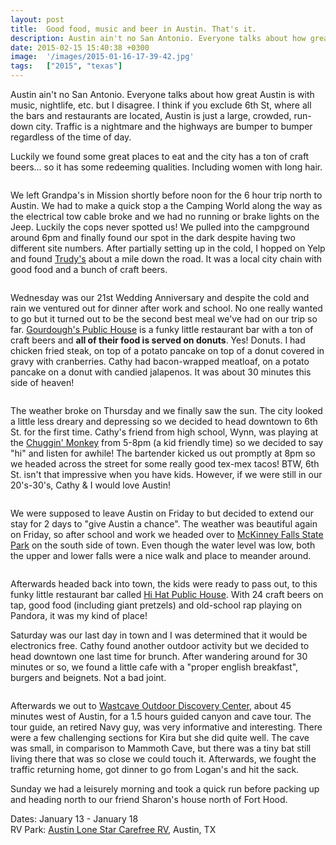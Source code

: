 ```yaml
---
layout: post
title:  Good food, music and beer in Austin. That's it.
description: Austin ain't no San Antonio. Everyone talks about how great Austin is with...
date: 2015-02-15 15:40:38 +0300
image:  '/images/2015-01-16-17-39-42.jpg'
tags:   ["2015", "texas"]
---
```

<p>Austin ain't no San Antonio. Everyone talks about how great Austin is with music, nightlife, etc. but I disagree. I think if you exclude 6th St, where all the bars and restaurants are located, Austin is just a large, crowded, run-down city. Traffic is a nightmare and the highways are bumper to bumper regardless of the time of day.</p>
<p>Luckily we found some great places to eat and the city has a ton of craft beers... so it has some redeeming qualities. Including women with long hair.</p>
<p><img src="__GHOST_URL__/content/images/2015/01/2015-01-15-17-29-07.jpg" alt="" ></p>
<p>We left Grandpa's in Mission shortly before noon for the 6 hour trip north to Austin. We had to make a quick stop a the Camping World along the way as the electrical tow cable broke and we had no running or brake lights on the Jeep. Luckily the cops never spotted us! We pulled into the campground around 6pm and finally found our spot in the dark despite having two different site numbers. After partially setting up in the cold, I hopped on Yelp and found <a href="http://www.trudys.com/trudys-south.php">Trudy's</a> about a mile down the road. It was a local city chain  with good food and a bunch of craft beers.</p>
<p><img src="__GHOST_URL__/content/images/2015/01/2015-01-14-18-50-07.jpg" alt="" ></p>
<p>Wednesday was our 21st Wedding Anniversary and despite the cold and rain we ventured out for dinner after work and school. No one really wanted to go but it turned out to be the second best meal we've had on our trip so far. <a href="http://gourdoughs.com/">Gourdough's Public House</a> is a funky little restaurant bar with a ton of craft beers and <strong>all of their food is served on donuts</strong>. Yes! Donuts.  I had chicken fried steak, on top of a potato pancake on top of a donut covered in gravy with cranberries. Cathy had bacon-wrapped meatloaf, on a potato pancake on a donut with candied jalapenos. It was about 30 minutes this side of heaven!</p>
<p><img src="__GHOST_URL__/content/images/2015/01/2015-01-15-20-00-24.jpg" alt="" ></p>
<p>The weather broke on Thursday and we finally saw the sun. The city looked a little less dreary and depressing so we decided to head downtown to 6th St. for the first time. Cathy's friend from high school, Wynn, was playing at the <a href="http://www.thechugginmonkey.com/1.0/homepage/">Chuggin' Monkey</a> from 5-8pm (a kid friendly time) so we decided to say &quot;hi&quot; and listen for awhile! The bartender kicked us out promptly at 8pm so we headed across the street for some really good tex-mex tacos! BTW, 6th St. isn't that impressive when you have kids. However, if we were still in our 20's-30's, Cathy &amp; I  would love Austin!</p>
<p><img src="__GHOST_URL__/content/images/2015/01/2015-01-16-17-45-20.jpg" alt="" ></p>
<p>We were supposed to leave Austin on Friday to but decided to extend our stay for 2 days to &quot;give Austin a chance&quot;. The weather was beautiful again on Friday, so after school and work we headed over to <a href="http://tpwd.texas.gov/state-parks/mckinney-falls">McKinney Falls State Park</a> on the south side of town. Even though the water level was low, both the upper and lower falls were a nice walk and place to meander around.</p>
<p><img src="__GHOST_URL__/content/images/2015/01/2015-01-16-18-00-45.jpg" alt="" ></p>
<p>Afterwards headed back into town, the kids were ready to pass out, to this funky little restaurant bar called <a href="http://www.hihatpublichouse.com/">Hi Hat Public House</a>. With 24 craft beers on tap, good food (including giant pretzels) and old-school rap playing on Pandora, it was my kind of place!</p>
<p>Saturday was our last day in town and I was determined that it would be electronics free. Cathy found another outdoor activity but we decided to head downtown one last time for brunch. After wandering around for 30 minutes or so, we found a little cafe with a &quot;proper english breakfast&quot;, burgers and beignets. Not a bad joint.</p>
<p><img src="__GHOST_URL__/content/images/2015/01/2015-01-17-18-08-13.jpg" alt="" ></p>
<p>Afterwards we out to <a href="http://westcave.org/">Wastcave Outdoor Discovery Center</a>, about 45 minutes west of Austin, for a 1.5 hours guided canyon and cave tour. The tour guide, an retired Navy guy, was very informative and interesting. There were a few challenging sections for Kira but she did quite well. The cave was small, in comparison to Mammoth Cave, but there was a tiny bat still living there that was so close we could touch it. Afterwards, we fought the traffic returning home, got dinner to go from Logan's and hit the sack.</p>
<p>Sunday we had a leisurely morning and took a quick run before packing up and heading north to our friend Sharon's house north of Fort Hood.</p>
<p>Dates: January 13 - January 18<br>
RV Park: <a href="http://www.austinlonestarrv.com/">Austin Lone Star Carefree RV</a>, Austin, TX</p>

